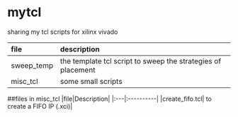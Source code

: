 # mytcl

sharing my tcl scripts for xilinx vivado<br>


|  file| description|
|:------|:-----------|
|sweep_temp| the template tcl script to sweep the strategies of placement|
|misc_tcl| some small scripts|

##files in misc_tcl
|file|Description|
|:---|:----------|
|create_fifo.tcl| to create a FIFO IP (.xci)|
